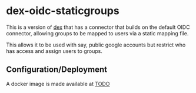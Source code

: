 # dex-oidc-staticgroups

This is a version of [dex](https://github.com/coreos/dex) that has a connector that builds on the default OIDC connector, allowing groups to be mapped to users via a static mapping file.

This allows it to be used with say, public google accounts but restrict who has access and assign users to groups.


## Configuration/Deployment

A docker image is made available at [TODO](TODO)

